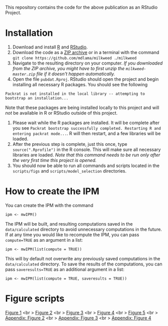 This repository contains the code for the above publication as an RStudio Project.

# Installation

 1. Download and install [R](https://www.r-project.org/) and [RStudio](https://www.rstudio.com/products/rstudio/download/).
 1. Download the code as a [ZIP archive](https://github.com/mdlama/milkweed/archive/master.zip) or in a terminal with the command `git clone https://github.com/mdlama/milkweed ./milkweed` 
 1. Navigate to the resulting directory on your computer.  *If you downloaded from the ZIP archive, you might have to first unzip the `milkweed-master.zip` file if it doesn't happen automatically.*
 1. Open the file `pubdat.Rproj`.  RStudio should open the project and begin installing all necessary R packages.  You should see the following
 
 ```
 Packrat is not installed in the local library -- attempting to bootstrap an installation...
 ```
 
 Note that these packages are being installed locally to this project and will *not* be available in R or RStudio outside of this project.
 1. Please wait while the R packages are installed.  It will be complete after you see `Packrat bootstrap successfully completed. Restarting R and entering packrat mode...`.  R will then restart, and a few libraries will be loaded.
 1. After the previous step is complete, just this once, type `source(".Rprofile")` in the R console.  This will make sure all necessary libraries are loaded.  *Note that this command needs to be run only after the very first time this project is opened.*
 1. You should now be able to run all commands and scripts located in the `scripts/figs` and `scripts/model_selection` directories.
 
# How to create the IPM
You can create the IPM with the command
 
```
ipm <- mwIPM()
```
 
The IPM will be built, and resulting computations saved in the `data/calculated` directory to avoid unnecessary computations in the future.  If at any time you would like to recompute the IPM, you can pass `compute=TRUE` as an argument in a list:
 
```
ipm <- mwIPM(list(compute = TRUE))
```
 
This will by default not overwrite any previously saved computations in the `data/calculated` directory.  To save the results of the computations, you can pass `saveresults=TRUE` as an additional argument in a list:
 
```
ipm <- mwIPM(list(compute = TRUE, saveresults = TRUE))
```

# Figure scripts

[Figure 1](scripts/figs/Figure1/Figure1.html) <br \>
[Figure 2](scripts/figs/Figure2/Figure2.html) <br \>
[Figure 3](scripts/figs/Figure3/Figure3.html) <br \>
[Figure 4](scripts/figs/Figure4/Figure4.html) <br \>
[Figure 5](scripts/figs/Figure5/Figure5.html) <br \>
[Appendix: Figure 2](scripts/figs/AppendixFigure2/AppendixFigure2.html) <br \>
[Appendix: Figure 3](scripts/figs/AppendixFigure3/AppendixFigure3.html) <br \>
[Appendix: Figure 4](scripts/figs/AppendixFigure4/AppendixFigure4.html)

